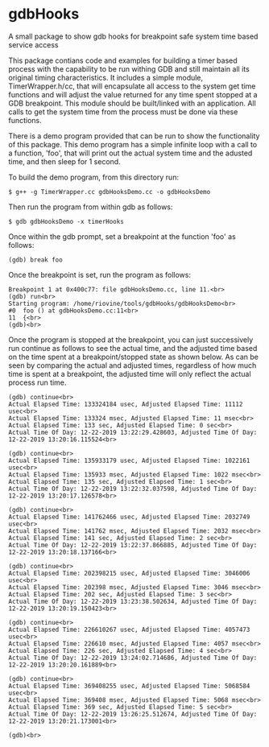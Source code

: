# gdbHooks
A small package to show gdb hooks for breakpoint safe system time based service access

This package contians code and examples for building a timer based process
with the capability to be run withing GDB and still maintain all its original
timing characteristics.  It includes a simple module, TimerWrapper.h/cc, that
will encapsulate all access to the system get time functions and will adjust
the value returned for any time spent stopped at a GDB breakpoint.  This module
should be built/linked with an application.  All calls to get the system time
from the process must be done via these functions.

There is a demo program provided that can be run to show the functionality of
this package.  This demo program has a simple infinite loop with a call to a
function, 'foo', that will print out the actual system time and the adusted
time, and then sleep for 1 second.

To build the demo program, from this directory run:

`$ g++ -g TimerWrapper.cc gdbHooksDemo.cc -o gdbHooksDemo`

Then run the program from within gdb as follows:

`$ gdb gdbHooksDemo -x timerHooks`

Once within the gdb prompt, set a breakpoint at the function 'foo' as follows:

`(gdb) break foo`

Once the breakpoint is set, run the program as follows:

```
Breakpoint 1 at 0x400c77: file gdbHooksDemo.cc, line 11.<br>
(gdb) run<br>
Starting program: /home/riovine/tools/gdbHooks/gdbHooksDemo<br>
#0  foo () at gdbHooksDemo.cc:11<br>
11  {<br>
(gdb)<br>
```

Once the program is stopped at the breakpoint, you can just successively run continue
as follows to see the actual time, and the adjusted time based on the time spent at
a breakpoint/stopped state as shown below.  As can be seen by comparing the actual and
adjusted times, regardless of how much time is spent at a breakpoint, the adjusted time
will only reflect the actual process run time.

```
(gdb) continue<br>
Actual Elapsed Time: 133324184 usec, Adjusted Elapsed Time: 11112 usec<br>
Actual Elapsed Time: 133324 msec, Adjusted Elapsed Time: 11 msec<br>
Actual Elapsed Time: 133 sec, Adjusted Elapsed Time: 0 sec<br>
Actual Time Of Day: 12-22-2019 13:22:29.428603, Adjusted Time Of Day: 12-22-2019 13:20:16.115524<br>

(gdb) continue<br>
Actual Elapsed Time: 135933179 usec, Adjusted Elapsed Time: 1022161 usec<br>
Actual Elapsed Time: 135933 msec, Adjusted Elapsed Time: 1022 msec<br>
Actual Elapsed Time: 135 sec, Adjusted Elapsed Time: 1 sec<br>
Actual Time Of Day: 12-22-2019 13:22:32.037598, Adjusted Time Of Day: 12-22-2019 13:20:17.126578<br>

(gdb) continue<br>
Actual Elapsed Time: 141762466 usec, Adjusted Elapsed Time: 2032749 usec<br>
Actual Elapsed Time: 141762 msec, Adjusted Elapsed Time: 2032 msec<br>
Actual Elapsed Time: 141 sec, Adjusted Elapsed Time: 2 sec<br>
Actual Time Of Day: 12-22-2019 13:22:37.866885, Adjusted Time Of Day: 12-22-2019 13:20:18.137166<br>

(gdb) continue<br>
Actual Elapsed Time: 202398215 usec, Adjusted Elapsed Time: 3046006 usec<br>
Actual Elapsed Time: 202398 msec, Adjusted Elapsed Time: 3046 msec<br>
Actual Elapsed Time: 202 sec, Adjusted Elapsed Time: 3 sec<br>
Actual Time Of Day: 12-22-2019 13:23:38.502634, Adjusted Time Of Day: 12-22-2019 13:20:19.150423<br>

(gdb) continue<br>
Actual Elapsed Time: 226610267 usec, Adjusted Elapsed Time: 4057473 usec<br>
Actual Elapsed Time: 226610 msec, Adjusted Elapsed Time: 4057 msec<br>
Actual Elapsed Time: 226 sec, Adjusted Elapsed Time: 4 sec<br>
Actual Time Of Day: 12-22-2019 13:24:02.714686, Adjusted Time Of Day: 12-22-2019 13:20:20.161889<br>

(gdb) continue<br>
Actual Elapsed Time: 369408255 usec, Adjusted Elapsed Time: 5068584 usec<br>
Actual Elapsed Time: 369408 msec, Adjusted Elapsed Time: 5068 msec<br>
Actual Elapsed Time: 369 sec, Adjusted Elapsed Time: 5 sec<br>
Actual Time Of Day: 12-22-2019 13:26:25.512674, Adjusted Time Of Day: 12-22-2019 13:20:21.173001<br>

(gdb)<br>
```
